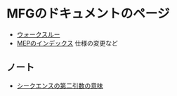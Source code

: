 # MFGのドキュメントのページ

- [ウォークスルー](Walkthrough.md)
- [MEPのインデックス](MEPIndex.md) 仕様の変更など

## ノート

- [シークエンスの第二引数の意味](notes/seq_second_arg.md)
